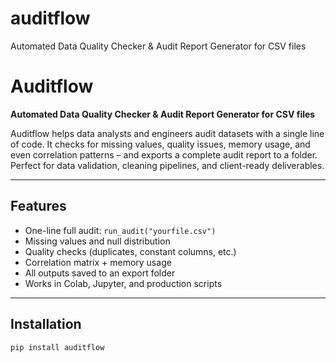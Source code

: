 # auditflow
Automated Data Quality Checker &amp; Audit Report Generator for CSV files

# Auditflow

**Automated Data Quality Checker & Audit Report Generator for CSV files**

Auditflow helps data analysts and engineers audit datasets with a single line of code. It checks for missing values, quality issues, memory usage, and even correlation patterns – and exports a complete audit report to a folder. Perfect for data validation, cleaning pipelines, and client-ready deliverables.

---

## Features

- One-line full audit: `run_audit("yourfile.csv")`
- Missing values and null distribution
- Quality checks (duplicates, constant columns, etc.)
- Correlation matrix + memory usage
- All outputs saved to an export folder
- Works in Colab, Jupyter, and production scripts

---

## Installation

```bash
pip install auditflow

